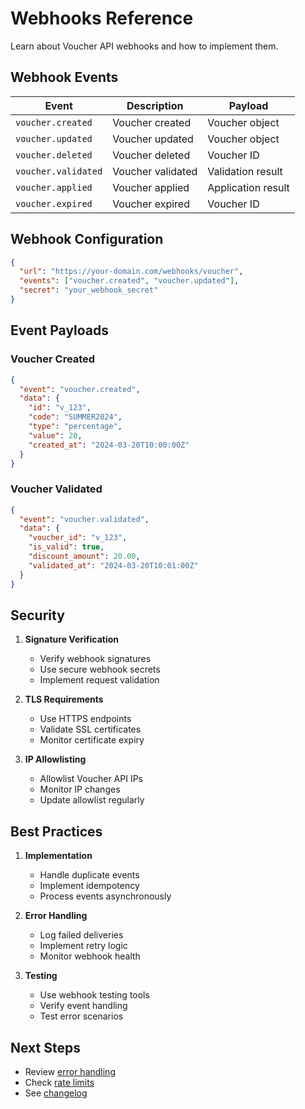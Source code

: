 # Webhooks Reference

Learn about Voucher API webhooks and how to implement them.

## Webhook Events

| Event | Description | Payload |
|-------|-------------|---------|
| `voucher.created` | Voucher created | Voucher object |
| `voucher.updated` | Voucher updated | Voucher object |
| `voucher.deleted` | Voucher deleted | Voucher ID |
| `voucher.validated` | Voucher validated | Validation result |
| `voucher.applied` | Voucher applied | Application result |
| `voucher.expired` | Voucher expired | Voucher ID |

## Webhook Configuration

```json
{
  "url": "https://your-domain.com/webhooks/voucher",
  "events": ["voucher.created", "voucher.updated"],
  "secret": "your_webhook_secret"
}
```

## Event Payloads

### Voucher Created

```json
{
  "event": "voucher.created",
  "data": {
    "id": "v_123",
    "code": "SUMMER2024",
    "type": "percentage",
    "value": 20,
    "created_at": "2024-03-20T10:00:00Z"
  }
}
```

### Voucher Validated

```json
{
  "event": "voucher.validated",
  "data": {
    "voucher_id": "v_123",
    "is_valid": true,
    "discount_amount": 20.00,
    "validated_at": "2024-03-20T10:01:00Z"
  }
}
```

## Security

1. **Signature Verification**
   - Verify webhook signatures
   - Use secure webhook secrets
   - Implement request validation

2. **TLS Requirements**
   - Use HTTPS endpoints
   - Validate SSL certificates
   - Monitor certificate expiry

3. **IP Allowlisting**
   - Allowlist Voucher API IPs
   - Monitor IP changes
   - Update allowlist regularly

## Best Practices

1. **Implementation**
   - Handle duplicate events
   - Implement idempotency
   - Process events asynchronously

2. **Error Handling**
   - Log failed deliveries
   - Implement retry logic
   - Monitor webhook health

3. **Testing**
   - Use webhook testing tools
   - Verify event handling
   - Test error scenarios

## Next Steps

- Review [error handling](errors.md)
- Check [rate limits](rate-limits.md)
- See [changelog](changelog.md) 